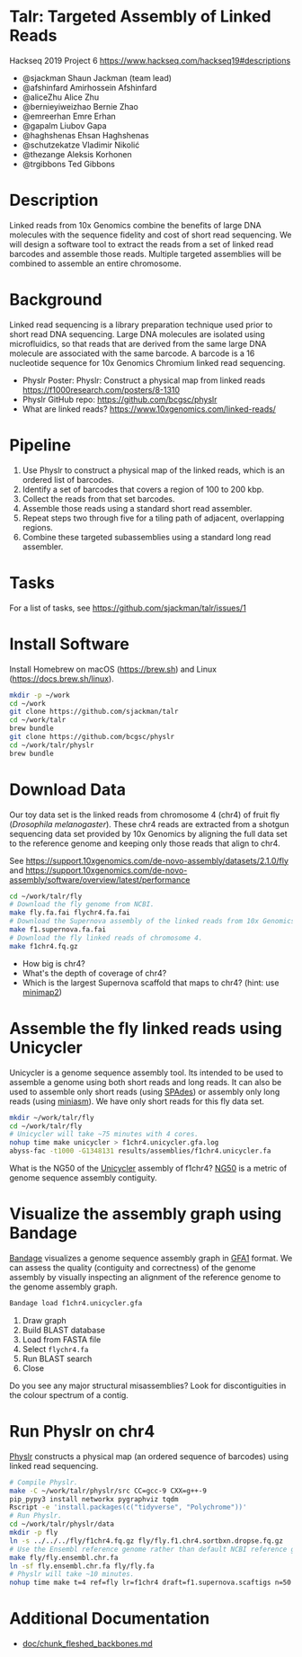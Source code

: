 # Talr: Targeted Assembly of Linked Reads

Hackseq 2019 Project 6
<https://www.hackseq.com/hackseq19#descriptions>

- @sjackman Shaun Jackman (team lead)
- @afshinfard Amirhossein Afshinfard
- @aliceZhu Alice Zhu
- @bernieyiweizhao Bernie Zhao
- @emreerhan Emre Erhan
- @gapalm Liubov Gapa
- @haghshenas Ehsan Haghshenas
- @schutzekatze Vladimir Nikolić
- @thezange Aleksis Korhonen
- @trgibbons Ted Gibbons

# Description

Linked reads from 10x Genomics combine the benefits of large DNA molecules with the sequence fidelity and cost of short read sequencing. We will design a software tool to extract the reads from a set of linked read barcodes and assemble those reads. Multiple targeted assemblies will be combined to assemble an entire chromosome.

# Background

Linked read sequencing is a library preparation technique used prior to short read DNA sequencing. Large DNA molecules are isolated using microfluidics, so that reads that are derived from the same large DNA molecule are associated with the same barcode. A barcode is a 16 nucleotide sequence for 10x Genomics Chromium linked read sequencing.

- Physlr Poster: Physlr: Construct a physical map from linked reads <https://f1000research.com/posters/8-1310>
- Physlr GitHub repo: <https://github.com/bcgsc/physlr>
- What are linked reads? <https://www.10xgenomics.com/linked-reads/>

# Pipeline

1. Use Physlr to construct a physical map of the linked reads, which is an ordered list of barcodes.
2. Identify a set of barcodes that covers a region of 100 to 200 kbp.
3. Collect the reads from that set barcodes.
4. Assemble those reads using a standard short read assembler.
5. Repeat steps two through five for a tiling path of adjacent, overlapping regions.
6. Combine these targeted subassemblies using a standard long read assembler.

# Tasks

For a list of tasks, see <https://github.com/sjackman/talr/issues/1>

# Install Software

Install Homebrew on macOS (<https://brew.sh>) and Linux (<https://docs.brew.sh/linux>).

```sh
mkdir -p ~/work
cd ~/work
git clone https://github.com/sjackman/talr
cd ~/work/talr
brew bundle
git clone https://github.com/bcgsc/physlr
cd ~/work/talr/physlr
brew bundle
```

# Download Data

Our toy data set is the linked reads from chromosome 4 (chr4) of fruit fly (*Drosophila melanogaster*). These chr4 reads are extracted from a shotgun sequencing data set provided by 10x Genomics by aligning the full data set to the reference genome and keeping only those reads that align to chr4.

See <https://support.10xgenomics.com/de-novo-assembly/datasets/2.1.0/fly>
and <https://support.10xgenomics.com/de-novo-assembly/software/overview/latest/performance>

```sh
cd ~/work/talr/fly
# Download the fly genome from NCBI.
make fly.fa.fai flychr4.fa.fai
# Download the Supernova assembly of the linked reads from 10x Genomics.
make f1.supernova.fa.fai
# Download the fly linked reads of chromosome 4.
make f1chr4.fq.gz
```

- How big is chr4?
- What's the depth of coverage of chr4?
- Which is the largest Supernova scaffold that maps to chr4? (hint: use [minimap2](https://github.com/lh3/minimap2))

# Assemble the fly linked reads using Unicycler

Unicycler is a genome sequence assembly tool. Its intended to be used to assemble a genome using both short reads and long reads. It can also be used to assemble only short reads (using [SPAdes](https://github.com/ablab/spades)) or assembly only long reads (using [miniasm](https://github.com/lh3/miniasm)). We have only short reads for this fly data set.

```sh
mkdir ~/work/talr/fly
cd ~/work/talr/fly
# Unicycler will take ~75 minutes with 4 cores.
nohup time make unicycler > f1chr4.unicycler.gfa.log
abyss-fac -t1000 -G1348131 results/assemblies/f1chr4.unicycler.fa
```

What is the NG50 of the [Unicycler](https://github.com/rrwick/Unicycler) assembly of f1chr4? [NG50](https://en.wikipedia.org/wiki/N50,_L50,_and_related_statistics) is a metric of genome sequence assembly contiguity.

# Visualize the assembly graph using Bandage

[Bandage](https://github.com/rrwick/Bandage) visualizes a genome sequence assembly graph in [GFA1](https://github.com/GFA-spec/GFA-spec/blob/master/GFA1.md) format. We can assess the quality (contiguity and correctness) of the genome assembly by visually inspecting an alignment of the reference genome to the genome assembly graph.

```sh
Bandage load f1chr4.unicycler.gfa
```

1. Draw graph
2. Build BLAST database
3. Load from FASTA file
4. Select `flychr4.fa`
5. Run BLAST search
6. Close

Do you see any major structural misassemblies? Look for discontiguities in the colour spectrum of a contig.

# Run Physlr on chr4

[Physlr](https://github.com/bcgsc/physlr) constructs a physical map (an ordered sequence of barcodes) using linked read sequencing.

```sh
# Compile Physlr.
make -C ~/work/talr/physlr/src CC=gcc-9 CXX=g++-9
pip_pypy3 install networkx pygraphviz tqdm
Rscript -e 'install.packages(c("tidyverse", "Polychrome"))'
# Run Physlr.
cd ~/work/talr/physlr/data
mkdir -p fly
ln -s ../../../fly/f1chr4.fq.gz fly/fly.f1.chr4.sortbxn.dropse.fq.gz
# Use the Ensembl reference genome rather than default NCBI reference genome.
make fly/fly.ensembl.chr.fa
ln -sf fly.ensembl.chr.fa fly/fly.fa
# Physlr will take ~10 minutes.
nohup time make t=4 ref=fly lr=f1chr4 draft=f1.supernova.scaftigs n=50 f1chr4.k32-w32.n100-1000.c2-x.physlr.overlap.n50.mol.backbone.fleshed.path >f1chr4.k32-w32.n100-1000.c2-x.physlr.overlap.n50.mol.backbone.fleshed.path.log
```

# Additional Documentation

- [doc/chunk_fleshed_backbones.md](doc/chunk_fleshed_backbones.md)
